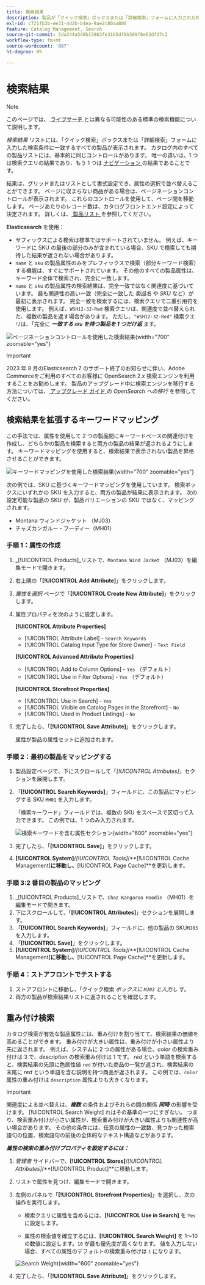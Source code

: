 ```yaml
---
title: 検索結果
description: 製品が「クイック検索」ボックスまたは「詳細検索」フォームに入力された検索条件に一致する方法を設定する方法を説明します。
exl-id: c721fb3b-ee31-4d2b-b4ea-9ae2c80aa800
feature: Catalog Management, Search
source-git-commit: 5da244a548b15863fe31b5df8b509f8e63df27c2
workflow-type: tm+mt
source-wordcount: '887'
ht-degree: 0%

---
```


# 検索結果

>[!NOTE]
>
>このページでは、[ ライブサーチ ](https://experienceleague.adobe.com/docs/commerce/live-search/overview.html) とは異なる可能性のある標準の検索機能について説明します。

_検索結果_ リストには、「クイック検索」ボックスまたは「詳細検索」フォームに入力した検索条件に一致するすべての製品が表示されます。 カタログ内のすべての製品リストには、基本的に同じコントロールがあります。 唯一の違いは、1 つは検索クエリの結果であり、もう 1 つは [ ナビゲーション ](navigation.md) の結果であることです。

結果は、グリッドまたはリストとして書式設定でき、属性の選択で並べ替えることができます。 ページに収まらない商品がある場合は、ページネーションコントロールが表示されます。 これらのコントロールを使用して、ページ間を移動します。 ページあたりのレコード数は、カタログフロントエンド設定によって決定されます。 詳しくは、[ 製品リスト ](navigation-product-listings.md) を参照してください。

**Elasticsearch** を使用：

- サフィックスによる検索は標準ではサポートされていません。 例えば、キーワードに SKU の最後の部分のみが含まれている場合、SKU で検索しても期待した結果が返されない場合があります。
- `name` と `sku` の製品属性のみをプレフィックスで検索（部分キーワード検索）する機能は、すぐにサポートされています。 その他のすべての製品属性は、キーワード全体で検索され、完全に一致します。
- `name` と `sku` の製品属性の検索結果は、完全一致ではなく関連度に基づいています。 最も関連性の高い一致（完全に一致した _製品名_ や _SKU_ など）が最初に表示されます。 完全一致を検索するには、検索クエリで二重引用符を使用します。 例えば、`WSH12-32-Red` 検索クエリは、関連度で並べ替えられた、複数の製品を返す場合があります。 ただし、`"WSH12-32-Red"` 検索クエリは、「完全に **_一致する `sku` を持つ製品を 1 つだけ返_** ます。

![ ページネーションコントロールを使用した検索結果 ](./assets/storefront-search-results-shorts.png){width="700" zoomable="yes"}

>[!IMPORTANT]
>
>2023 年 8 月のElasticsearch 7 のサポート終了のお知らせに伴い、Adobe Commerceをご利用のすべてのお客様に OpenSearch 2.x 検索エンジンを利用することをお勧めします。 製品のアップグレード中に検索エンジンを移行する方法については、[ アップグレード ガイド ](https://experienceleague.adobe.com/docs/commerce-operations/upgrade-guide/prepare/opensearch-migration.html) の _OpenSearch への移行_ を参照してください。

## 検索結果を拡張するキーワードマッピング

この手法では、属性を使用して 2 つの製品間にキーワードベースの関連付けを作成し、どちらかの製品を検索すると両方の製品の結果が返されるようにします。 キーワードマッピングを使用すると、検索結果で表示されない製品を昇格させることができます。

![ キーワードマッピングを使用した検索結果 ](./assets/storefront-search-results-extended.png){width="700" zoomable="yes"}

次の例では、SKU に基づくキーワードマッピングを使用しています。 検索ボックスにいずれかの SKU を入力すると、両方の製品が結果に表示されます。 次の設定可能な製品の SKU が、製品バリエーションの SKU ではなく、マッピングされます。

- Montana ウィンドジャケット （MJ03）
- チャズカンガルー・フーディー（MH01）

### 手順 1：属性の作成

1. _[!UICONTROL Products]_リストで、`Montana Wind Jacket` （MJ03）を編集モードで開きます。
1. 右上隅の「**[!UICONTROL Add Attribute]**」をクリックします。
1. _属性を選択_ ページで「**[!UICONTROL Create New Attribute]**」をクリックします。
1. 属性プロパティを次のように設定します。

   **[!UICONTROL Attribute Properties]**

   - [!UICONTROL Attribute Label] - `Search Keywords`
   - [!UICONTROL Catalog Input Type for Store Owner] - `Text Field`

   **[!UICONTROL Advanced Attribute Properties]**

   - [!UICONTROL Add to Column Options] - `Yes` （デフォルト）
   - [!UICONTROL Use in Filter Options] - `Yes` （デフォルト）

   **[!UICONTROL Storefront Properties]**

   - [!UICONTROL Use in Search] - `Yes`
   - [!UICONTROL Visible on Catalog Pages in the Storefront] - `No`
   - [!UICONTROL Used in Product Listings] - `No`

1. 完了したら、「**[!UICONTROL Save Attribute]**」をクリックします。

   属性が製品の属性セットに追加されます。

### 手順 2：最初の製品をマッピングする

1. 製品設定ページで、下にスクロールして「_[!UICONTROL Attributes]_」セクションを展開します。
1. 「**[!UICONTROL Search Keywords]**」フィールドに、この製品にマッピングする SKU `MH01` を入力します。

   「検索キーワード」フィールドでは、複数の SKU をスペースで区切って入力できます。 この例では、1 つのみ入力されます。

   ![ 検索キーワードを含む属性セクション ](./assets/search-keywords-attribute.png){width="600" zoomable="yes"}

1. 完了したら、「**[!UICONTROL Save]**」をクリックします。
1. **[!UICONTROL System]**/_[!UICONTROL Tools]_/**[!UICONTROL Cache Management]**に移動し、**[!UICONTROL Page Cache]**を更新します。

### 手順 3:2 番目の製品のマッピング

1. _[!UICONTROL Products]_リストで、`Chaz Kangaroo Hoodie` （MH01）を編集モードで開きます。
1. 下にスクロールして、「**[!UICONTROL Attributes]**」セクションを展開します。
1. 「**[!UICONTROL Search Keywords]**」フィールドに、他の製品の SKU`MJ03` を入力します。
1. 「**[!UICONTROL Save]**」をクリックします。
1. **[!UICONTROL System]**/_[!UICONTROL Tools]_/**[!UICONTROL Cache Management]**に移動し、**[!UICONTROL Page Cache]**を更新します。

### 手順 4：ストアフロントでテストする

1. ストアフロントに移動し、「クイック検索 _ボックスに `MJ03` と入力し_ す。
1. 両方の製品が検索結果リストに返されることを確認します。

## 重み付け検索

カタログ検索が有効な製品属性には、重み付けを割り当てて、検索結果の価値を高めることができます。 重み付けが大きい属性は、重み付けが小さい属性より先に返されます。 例えば、システムに 2 つの属性がある場合、_color_ の検索重み付けは 3 で、_description_ の検索重み付けは 1 です。 _red_ という単語を検索すると、検索結果の先頭に色属性値 `red` が付いた商品の一覧が返され、検索結果の末尾に _red_ という単語を含む説明を持つ商品が返されます。 この例では、`color` 属性の重み付けは `description` 属性よりも大きくなります。

>[!IMPORTANT]
>
>関連度による並べ替えは、**_複数_** の条件およびそれらの間の関係 **_同時_** の影響を受けます。 [!UICONTROL Search Weight] れはその基準の一つにすぎない。 つまり、検索重み付けが小さい属性が、検索重み付けが大きい属性よりも関連性が高い場合があります。 その他の条件には、任意の属性の一致数、見つかった検索語句の位置、検索語句の前後の全体的なテキスト構造などがあります。

**_属性の検索の重み付けプロパティを設定するには：_**

1. _管理者_ サイドバーで、**[!UICONTROL Stores]**/_[!UICONTROL Attributes]_/**[!UICONTROL Product]**に移動します。

1. リストで属性を見つけ、編集モードで開きます。

1. 左側のパネルで「**[!UICONTROL Storefront Properties]**」を選択し、次の操作を実行します。

   - 検索クエリに属性を含めるには、**[!UICONTROL Use in Search]** を `Yes` に設定します。

   - 属性の検索値を確立するには、**[!UICONTROL Search Weight]** を 1～10 の数値に設定します。`10` が最も優先度が高くなります。 値を入力しない場合、すべての属性のデフォルトの検索重み付けは `1` になります。

   ![Search Weight](./assets/search-weight.png){width="600" zoomable="yes"}

1. 完了したら、「**[!UICONTROL Save Attribute]**」をクリックします。
